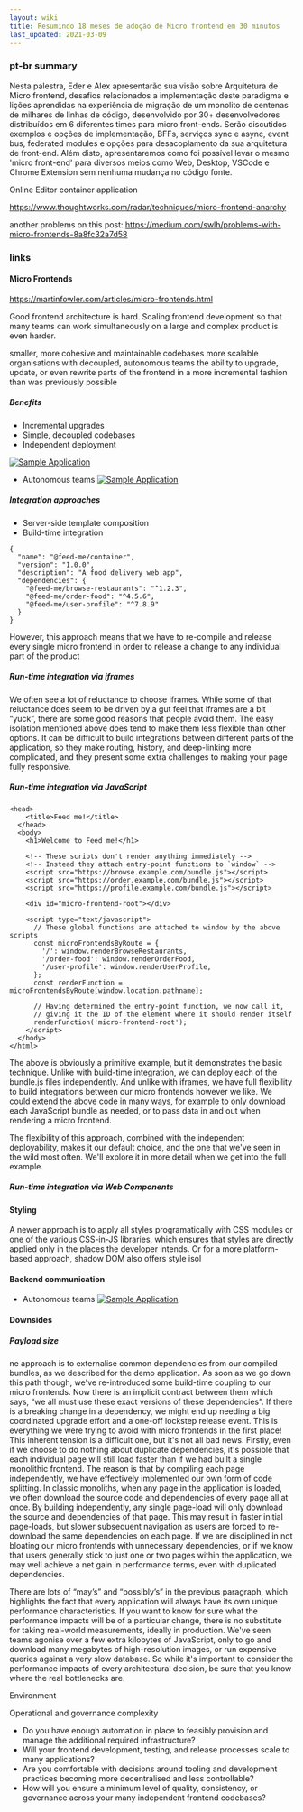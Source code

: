 ```yaml
---
layout: wiki
title: Resumindo 18 meses de adoção de Micro frontend em 30 minutos
last_updated: 2021-03-09
---
```


### pt-br summary

Nesta palestra, Eder e Alex apresentarão sua visão sobre Arquitetura de Micro frontend, desafios relacionados a  implementação deste paradigma e lições aprendidas na experiência de migração de um monolito de centenas de milhares de linhas de código, desenvolvido por 30+ desenvolvedores distribuídos em 6 diferentes times para micro front-ends.
Serão discutidos exemplos e opções de implementação, BFFs, serviços sync e async, event bus, federated modules e opções para desacoplamento da sua arquitetura de front-end.
Além disto, apresentaremos como foi possível levar o mesmo 'micro front-end' para diversos meios como Web, Desktop, VSCode e Chrome Extension sem nenhuma mudança no código fonte.


Online Editor container application

https://www.thoughtworks.com/radar/techniques/micro-frontend-anarchy

another problems on this post: https://medium.com/swlh/problems-with-micro-frontends-8a8fc32a7d58



### links

#### Micro Frontends
https://martinfowler.com/articles/micro-frontends.html

Good frontend architecture is hard. Scaling frontend development so that many teams can work simultaneously on a large and complex product is even harder.


smaller, more cohesive and maintainable codebases
more scalable organisations with decoupled, autonomous teams
the ability to upgrade, update, or even rewrite parts of the frontend in a more incremental fashion than was previously possible


##### Benefits

- Incremental upgrades
- Simple, decoupled codebases
- Independent deployment

[![Sample Application](/assets/2021/wiki/deployment-micro.png "Sample Application")](/assets/2021/wiki/deployment-micro.png)

- Autonomous teams
[![Sample Application](/assets/2021/wiki/horizontal.png "Sample Application")](/assets/2021/wiki/horizontal.png)

##### Integration approaches

- Server-side template composition
- Build-time integration
```
{
  "name": "@feed-me/container",
  "version": "1.0.0",
  "description": "A food delivery web app",
  "dependencies": {
    "@feed-me/browse-restaurants": "^1.2.3",
    "@feed-me/order-food": "^4.5.6",
    "@feed-me/user-profile": "^7.8.9"
  }
}
```
However, this approach means that we have to re-compile and release every single micro frontend in order to release a change to any individual part of the product


##### Run-time integration via iframes

We often see a lot of reluctance to choose iframes. While some of that reluctance does seem to be driven by a gut feel that iframes are a bit “yuck”, there are some good reasons that people avoid them. The easy isolation mentioned above does tend to make them less flexible than other options. It can be difficult to build integrations between different parts of the application, so they make routing, history, and deep-linking more complicated, and they present some extra challenges to making your page fully responsive.


##### Run-time integration via JavaScript

```
<head>
    <title>Feed me!</title>
  </head>
  <body>
    <h1>Welcome to Feed me!</h1>

    <!-- These scripts don't render anything immediately -->
    <!-- Instead they attach entry-point functions to `window` -->
    <script src="https://browse.example.com/bundle.js"></script>
    <script src="https://order.example.com/bundle.js"></script>
    <script src="https://profile.example.com/bundle.js"></script>

    <div id="micro-frontend-root"></div>

    <script type="text/javascript">
      // These global functions are attached to window by the above scripts
      const microFrontendsByRoute = {
        '/': window.renderBrowseRestaurants,
        '/order-food': window.renderOrderFood,
        '/user-profile': window.renderUserProfile,
      };
      const renderFunction = microFrontendsByRoute[window.location.pathname];

      // Having determined the entry-point function, we now call it,
      // giving it the ID of the element where it should render itself
      renderFunction('micro-frontend-root');
    </script>
  </body>
</html>
```

The above is obviously a primitive example, but it demonstrates the basic technique. Unlike with build-time integration, we can deploy each of the bundle.js files independently. And unlike with iframes, we have full flexibility to build integrations between our micro frontends however we like. We could extend the above code in many ways, for example to only download each JavaScript bundle as needed, or to pass data in and out when rendering a micro frontend.

The flexibility of this approach, combined with the independent deployability, makes it our default choice, and the one that we've seen in the wild most often. We'll explore it in more detail when we get into the full example.

##### Run-time integration via Web Components



#### Styling
A newer approach is to apply all styles programatically with CSS modules or one of the various CSS-in-JS libraries, which ensures that styles are directly applied only in the places the developer intends. Or for a more platform-based approach, shadow DOM also offers style isol

#### Backend communication

- Autonomous teams
[![Sample Application](/assets/2021/wiki/bff-m.png "Sample Application")](/assets/2021/wiki/bff-m.png)


#### Downsides

##### Payload size
ne approach is to externalise common dependencies from our compiled bundles, as we described for the demo application. As soon as we go down this path though, we've re-introduced some build-time coupling to our micro frontends. Now there is an implicit contract between them which says, “we all must use these exact versions of these dependencies”. If there is a breaking change in a dependency, we might end up needing a big coordinated upgrade effort and a one-off lockstep release event. This is everything we were trying to avoid with micro frontends in the first place!
This inherent tension is a difficult one, but it's not all bad news. Firstly, even if we choose to do nothing about duplicate dependencies, it's possible that each individual page will still load faster than if we had built a single monolithic frontend. The reason is that by compiling each page independently, we have effectively implemented our own form of code splitting. In classic monoliths, when any page in the application is loaded, we often download the source code and dependencies of every page all at once. By building independently, any single page-load will only download the source and dependencies of that page. This may result in faster initial page-loads, but slower subsequent navigation as users are forced to re-download the same dependencies on each page. If we are disciplined in not bloating our micro frontends with unnecessary dependencies, or if we know that users generally stick to just one or two pages within the application, we may well achieve a net gain in performance terms, even with duplicated dependencies.

There are lots of “may’s” and “possibly’s” in the previous paragraph, which highlights the fact that every application will always have its own unique performance characteristics. If you want to know for sure what the performance impacts will be of a particular change, there is no substitute for taking real-world measurements, ideally in production. We've seen teams agonise over a few extra kilobytes of JavaScript, only to go and download many megabytes of high-resolution images, or run expensive queries against a very slow database. So while it's important to consider the performance impacts of every architectural decision, be sure that you know where the real bottlenecks are.

Environment 

Operational and governance complexity
- Do you have enough automation in place to feasibly provision and manage the additional required infrastructure?
- Will your frontend development, testing, and release processes scale to many applications?
- Are you comfortable with decisions around tooling and development practices becoming more decentralised and less controllable?
- How will you ensure a minimum level of quality, consistency, or governance across your many independent frontend codebases?